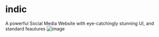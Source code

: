 # indic
A powerful Social Media Website with eye-catchingly stunning UI, and standard feautures
![image](https://user-images.githubusercontent.com/98935919/178254715-2753502e-dac7-44a6-8187-399a0be09eea.png)
